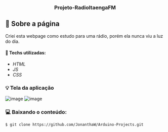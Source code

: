 <h3 align="center">
  Projeto-RadioItaengaFM
</h3>

## :rocket: Sobre a página

Criei esta webpage como estudo para uma rádio, porém ela nunca viu a luz do dia.

#### :wrench: Techs utilizadas:
* _HTML_
* _JS_
* _CSS_

### :bulb: Tela da aplicação

![image](https://github.com/JonanthaW/RadioItaengaFM/blob/master/assets/example1.jpg)
![image](https://github.com/JonanthaW/RadioItaengaFM/blob/master/assets/example2.jpg)

### :computer: Baixando o conteúdo:

```bash
$ git clone https://github.com/JonanthaW/Arduino-Projects.git
```
